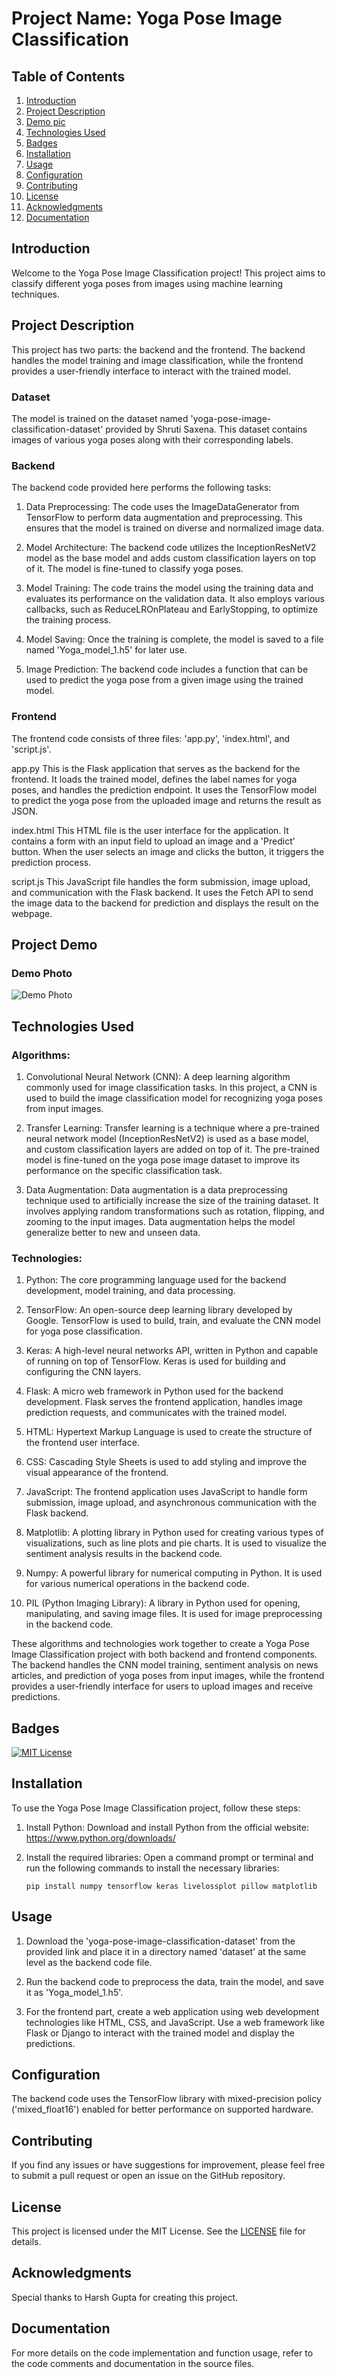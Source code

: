 # Project Name: Yoga Pose Image Classification

## Table of Contents
1. [Introduction](#introduction)
2. [Project Description](#project-description)
3. [Demo pic](#demo)
4. [Technologies Used](#Technologies-Used)
5. [Badges](#badges)
6. [Installation](#installation)
7. [Usage](#usage)
8. [Configuration](#configuration)
9. [Contributing](#contributing)
10. [License](#license)
11. [Acknowledgments](#acknowledgments)
12. [Documentation](#documentation)

## Introduction
Welcome to the Yoga Pose Image Classification project! This project aims to classify different yoga poses from images using machine learning techniques.

## Project Description
This project has two parts: the backend and the frontend. The backend handles the model training and image classification, while the frontend provides a user-friendly interface to interact with the trained model.

### Dataset
The model is trained on the dataset named 'yoga-pose-image-classification-dataset' provided by Shruti Saxena. This dataset contains images of various yoga poses along with their corresponding labels.

### Backend
The backend code provided here performs the following tasks:

1. Data Preprocessing: The code uses the ImageDataGenerator from TensorFlow to perform data augmentation and preprocessing. This ensures that the model is trained on diverse and normalized image data.

2. Model Architecture: The backend code utilizes the InceptionResNetV2 model as the base model and adds custom classification layers on top of it. The model is fine-tuned to classify yoga poses.

3. Model Training: The code trains the model using the training data and evaluates its performance on the validation data. It also employs various callbacks, such as ReduceLROnPlateau and EarlyStopping, to optimize the training process.

4. Model Saving: Once the training is complete, the model is saved to a file named 'Yoga_model_1.h5' for later use.

5. Image Prediction: The backend code includes a function that can be used to predict the yoga pose from a given image using the trained model.

### Frontend
The frontend code consists of three files: 'app.py', 'index.html', and 'script.js'.

app.py
This is the Flask application that serves as the backend for the frontend. It loads the trained model, defines the label names for yoga poses, and handles the prediction endpoint. It uses the TensorFlow model to predict the yoga pose from the uploaded image and returns the result as JSON.

index.html
This HTML file is the user interface for the application. It contains a form with an input field to upload an image and a 'Predict' button. When the user selects an image and clicks the button, it triggers the prediction process.

script.js
This JavaScript file handles the form submission, image upload, and communication with the Flask backend. It uses the Fetch API to send the image data to the backend for prediction and displays the result on the webpage.

## Project Demo

### Demo Photo
![Demo Photo](demo1.png)


## Technologies Used

### Algorithms:
1. Convolutional Neural Network (CNN): A deep learning algorithm commonly used for image classification tasks. In this project, a CNN is used to build the image classification model for recognizing yoga poses from input images.

2. Transfer Learning: Transfer learning is a technique where a pre-trained neural network model (InceptionResNetV2) is used as a base model, and custom classification layers are added on top of it. The pre-trained model is fine-tuned on the yoga pose image dataset to improve its performance on the specific classification task.

3. Data Augmentation: Data augmentation is a data preprocessing technique used to artificially increase the size of the training dataset. It involves applying random transformations such as rotation, flipping, and zooming to the input images. Data augmentation helps the model generalize better to new and unseen data.
### Technologies:
1. Python: The core programming language used for the backend development, model training, and data processing.

2. TensorFlow: An open-source deep learning library developed by Google. TensorFlow is used to build, train, and evaluate the CNN model for yoga pose classification.

3. Keras: A high-level neural networks API, written in Python and capable of running on top of TensorFlow. Keras is used for building and configuring the CNN layers.

4. Flask: A micro web framework in Python used for the backend development. Flask serves the frontend application, handles image prediction requests, and communicates with the trained model.

5. HTML: Hypertext Markup Language is used to create the structure of the frontend user interface.

6. CSS: Cascading Style Sheets is used to add styling and improve the visual appearance of the frontend.

7. JavaScript: The frontend application uses JavaScript to handle form submission, image upload, and asynchronous communication with the Flask backend.

8. Matplotlib: A plotting library in Python used for creating various types of visualizations, such as line plots and pie charts. It is used to visualize the sentiment analysis results in the backend code.

9. Numpy: A powerful library for numerical computing in Python. It is used for various numerical operations in the backend code.

10. PIL (Python Imaging Library): A library in Python used for opening, manipulating, and saving image files. It is used for image preprocessing in the backend code.

These algorithms and technologies work together to create a Yoga Pose Image Classification project with both backend and frontend components. The backend handles the CNN model training, sentiment analysis on news articles, and prediction of yoga poses from input images, while the frontend provides a user-friendly interface for users to upload images and receive predictions.

## Badges
[![MIT License](https://img.shields.io/badge/License-MIT-blue.svg)](LICENSE)

## Installation
To use the Yoga Pose Image Classification project, follow these steps:

1. Install Python: Download and install Python from the official website: https://www.python.org/downloads/

2. Install the required libraries: Open a command prompt or terminal and run the following commands to install the necessary libraries:
   ```
   pip install numpy tensorflow keras livelossplot pillow matplotlib
   ```

## Usage
1. Download the 'yoga-pose-image-classification-dataset' from the provided link and place it in a directory named 'dataset' at the same level as the backend code file.

2. Run the backend code to preprocess the data, train the model, and save it as 'Yoga_model_1.h5'.

3. For the frontend part, create a web application using web development technologies like HTML, CSS, and JavaScript. Use a web framework like Flask or Django to interact with the trained model and display the predictions.

## Configuration
The backend code uses the TensorFlow library with mixed-precision policy ('mixed_float16') enabled for better performance on supported hardware.

## Contributing
If you find any issues or have suggestions for improvement, please feel free to submit a pull request or open an issue on the GitHub repository.

## License
This project is licensed under the MIT License. See the [LICENSE](LICENSE) file for details.

## Acknowledgments
Special thanks to Harsh Gupta for creating this project.

## Documentation
For more details on the code implementation and function usage, refer to the code comments and documentation in the source files.
